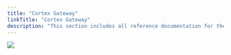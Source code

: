 ```yaml
---
title: "Cortex Gateway"
linkTitle: "Cortex Gateway"
description: "This section includes all reference documentation for the APIs exposed by Cortex Gateway."
---
```


<img src="/images/work-in-progress.jpg">
